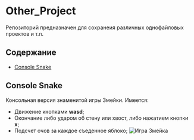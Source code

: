 # Other_Project
Репозиторий предназначен для сохранеия различных однофайловых проектов и т.п.

## Содержание
- [Console Snake](#Console_Snake)

## Console Snake
Консольная версия знаменитой игры Змейки.
Имеется:
- Движение кнопками <b>wasd</b>;
- Окончание либо ударом об стену или хвост, либо нажатием кнопки <b>x</b>;
- Подсчет очов за каждое съеденное яблоко;
![Игра Змейка](image.png)